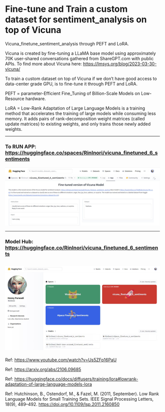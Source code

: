 # Fine-tune and Train a custom dataset for sentiment_analysis on top of Vicuna
Vicuna_finetune_sentiment_analysis through PEFT and LoRA.

Vicuna is created by fine-tuning a LLaMA base model using approximately 70K user-shared conversations gathered from ShareGPT.com with public APIs.
To find more about Vicuna here: https://lmsys.org/blog/2023-03-30-vicuna/

To train a custom dataset on top of Vicuna if we don’t have good access to data-center grade GPU, is to fine-tune it through PEFT and LoRA.

PEFT = parameter-Efficient Fine_Tuning of Billion-Scale Models on Low-Resource hardware.

LoRA = Low-Rank Adaptation of Large Language Models is a training method that accelerates the training of large models while consuming less memory. 
It adds pairs of rank-decomposition weight matrices (called update matrices) to existing weights, and only trains those newly added weights.

---

### To RUN APP: https://huggingface.co/spaces/RinInori/vicuna_finetuned_6_sentiments

![Image description](https://github.com/hennypurwadi/Vicuna_finetune_sentiment_analysis/blob/main/vicuna_result_correct.jpg?raw=true)

-----------------
### Model Hub: https://huggingface.co/RinInori/vicuna_finetuned_6_sentiments

![Image description](https://github.com/hennypurwadi/Bert_FineTune_Sentiment_Analysis/blob/main/images/SaveModel_Tokenizer_To_Huggingface.jpg?raw=true)
---

Ref: https://www.youtube.com/watch?v=Us5ZFp16PaU 

Ref: https://arxiv.org/abs/2106.09685

Ref: https://huggingface.co/docs/diffusers/training/lora#lowrank-adaptation-of-large-language-models-lora

Ref: Hutchinson, B., Ostendorf, M., & Fazel, M. (2011, September). Low Rank Language Models for Small Training Sets. IEEE Signal Processing Letters, 18(9), 489–492. https://doi.org/10.1109/lsp.2011.2160850
